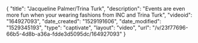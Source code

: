 {
    "title": "Jacqueline Palmer\/Trina Turk",
    "description": "Events are even more fun when your wearing fashions from INC and Trina Turk",
    "videoid": "164927093",
    "date_created": "1529191606",
    "date_modified": "1529345193",
    "type": "captivate",
    "layout": "video",
    "url": "\/v\/23f77696-66b5-4d8b-a36a-fdde3d5095dc\/164927093"
}